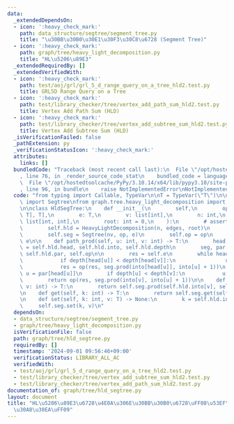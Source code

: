 ```yaml
---
data:
  _extendedDependsOn:
  - icon: ':heavy_check_mark:'
    path: data_structure/segtree/segment_tree.py
    title: "\u30BB\u30B0\u30E1\u30F3\u30C8\u6728 (Segment Tree)"
  - icon: ':heavy_check_mark:'
    path: graph/tree/heavy_light_decomposition.py
    title: "HL\u5206\u89E3"
  _extendedRequiredBy: []
  _extendedVerifiedWith:
  - icon: ':heavy_check_mark:'
    path: test/aoj/grl/grl_5_d_range_query_on_a_tree_hld2.test.py
    title: GRL5D Range Query on a Tree
  - icon: ':heavy_check_mark:'
    path: test/library_checker/tree/vertex_add_path_sum_hld2.test.py
    title: Vertex Add Path Sum (HLD)
  - icon: ':heavy_check_mark:'
    path: test/library_checker/tree/vertex_add_subtree_sum_hld2.test.py
    title: Vertex Add Subtree Sum (HLD)
  _isVerificationFailed: false
  _pathExtension: py
  _verificationStatusIcon: ':heavy_check_mark:'
  attributes:
    links: []
  bundledCode: "Traceback (most recent call last):\n  File \"/opt/hostedtoolcache/PyPy/3.10.14/x64/lib/pypy3.10/site-packages/onlinejudge_verify/documentation/build.py\"\
    , line 76, in _render_source_code_stat\n    bundled_code = language.bundle(\n\
    \  File \"/opt/hostedtoolcache/PyPy/3.10.14/x64/lib/pypy3.10/site-packages/onlinejudge_verify/languages/python.py\"\
    , line 96, in bundle\n    raise NotImplementedError\nNotImplementedError\n"
  code: "from typing import Callable, TypeVar\n\nT = TypeVar(\"T\")\n\nfrom data_structure.segtree.segment_tree\
    \ import Segtree\nfrom graph.tree.heavy_light_decomposition import HeavyLightDecomposition\n\
    \n\nclass HldSegTree:\n    def __init__(\n        self,\n        op: Callable[[T,\
    \ T], T],\n        e: T,\n        v: list[int],\n        n: int,\n        edges:\
    \ list[int, int],\n        root: int = 0,\n    ):\n        # assert n == len(v)\n\
    \        self.hld = HeavyLightDecomposition(n, edges, root)\n        nv = self.hld.build_list(v)\n\
    \        self.seg = Segtree(nv, op, e)\n        self.op = op\n        self.e =\
    \ e\n\n    def path_prod(self, u: int, v: int) -> T:\n        head, into, depth\
    \ = self.hld.head, self.hld.into, self.hld.depth\n        seg, par, op = self.seg,\
    \ self.hld.par, self.op\n\n        res = self.e\n        while head[u] != head[v]:\n\
    \            if depth[head[u]] < depth[head[v]]:\n                u, v = v, u\n\
    \            res = op(res, seg.prod(into[head[u]], into[u] + 1))\n           \
    \ u = par[head[u]]\n        if depth[u] < depth[v]:\n            u, v = v, u\n\
    \        return op(res, seg.prod(into[v], into[u] + 1))\n\n    def subtree_prod(self,\
    \ v: int) -> T:\n        return self.seg.prod(self.hld.into[v], self.hld.out[v])\n\
    \n    def get(self, k: int) -> T:\n        return self.seg.get(self.hld.into[k])\n\
    \n    def set(self, k: int, v: T) -> None:\n        k = self.hld.into[k]\n   \
    \     self.seg.set(k, v)\n"
  dependsOn:
  - data_structure/segtree/segment_tree.py
  - graph/tree/heavy_light_decomposition.py
  isVerificationFile: false
  path: graph/tree/hld_segtree.py
  requiredBy: []
  timestamp: '2024-09-01 09:56:46+09:00'
  verificationStatus: LIBRARY_ALL_AC
  verifiedWith:
  - test/aoj/grl/grl_5_d_range_query_on_a_tree_hld2.test.py
  - test/library_checker/tree/vertex_add_subtree_sum_hld2.test.py
  - test/library_checker/tree/vertex_add_path_sum_hld2.test.py
documentation_of: graph/tree/hld_segtree.py
layout: document
title: "HL\u5206\u89E3\u6728\u4E0A\u306E\u30BB\u30B0\u6728\uFF08\u53EF\u63DB\u30AF\
  \u30A8\u30EA\uFF09"
---
```


